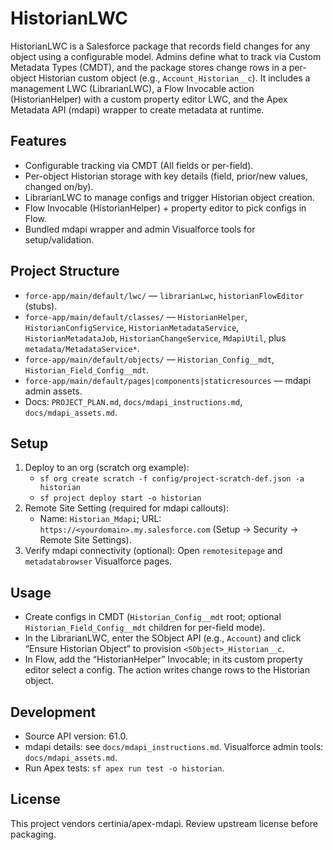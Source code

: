 # HistorianLWC

HistorianLWC is a Salesforce package that records field changes for any object using a configurable model. Admins define what to track via Custom Metadata Types (CMDT), and the package stores change rows in a per-object Historian custom object (e.g., `Account_Historian__c`). It includes a management LWC (LibrarianLWC), a Flow Invocable action (HistorianHelper) with a custom property editor LWC, and the Apex Metadata API (mdapi) wrapper to create metadata at runtime.

## Features
- Configurable tracking via CMDT (All fields or per-field).
- Per-object Historian storage with key details (field, prior/new values, changed on/by).
- LibrarianLWC to manage configs and trigger Historian object creation.
- Flow Invocable (HistorianHelper) + property editor to pick configs in Flow.
- Bundled mdapi wrapper and admin Visualforce tools for setup/validation.

## Project Structure
- `force-app/main/default/lwc/` — `librarianLwc`, `historianFlowEditor` (stubs).
- `force-app/main/default/classes/` — `HistorianHelper`, `HistorianConfigService`, `HistorianMetadataService`, `HistorianMetadataJob`, `HistorianChangeService`, `MdapiUtil`, plus `metadata/MetadataService*`.
- `force-app/main/default/objects/` — `Historian_Config__mdt`, `Historian_Field_Config__mdt`.
- `force-app/main/default/pages|components|staticresources` — mdapi admin assets.
- Docs: `PROJECT_PLAN.md`, `docs/mdapi_instructions.md`, `docs/mdapi_assets.md`.

## Setup
1) Deploy to an org (scratch org example):
   - `sf org create scratch -f config/project-scratch-def.json -a historian`
   - `sf project deploy start -o historian`
2) Remote Site Setting (required for mdapi callouts):
   - Name: `Historian_Mdapi`; URL: `https://<yourdomain>.my.salesforce.com` (Setup → Security → Remote Site Settings).
3) Verify mdapi connectivity (optional): Open `remotesitepage` and `metadatabrowser` Visualforce pages.

## Usage
- Create configs in CMDT (`Historian_Config__mdt` root; optional `Historian_Field_Config__mdt` children for per-field mode).
- In the LibrarianLWC, enter the SObject API (e.g., `Account`) and click “Ensure Historian Object” to provision `<SObject>_Historian__c`.
- In Flow, add the “HistorianHelper” Invocable; in its custom property editor select a config. The action writes change rows to the Historian object.

## Development
- Source API version: 61.0.
- mdapi details: see `docs/mdapi_instructions.md`. Visualforce admin tools: `docs/mdapi_assets.md`.
- Run Apex tests: `sf apex run test -o historian`.

## License
This project vendors certinia/apex-mdapi. Review upstream license before packaging.

